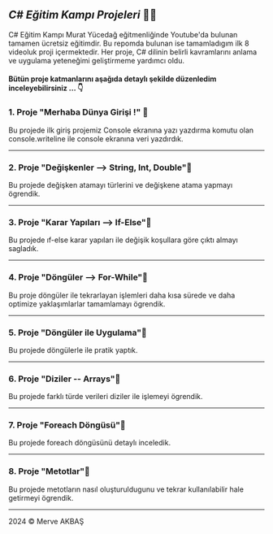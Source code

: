 ## ***C# Eğitim Kampı Projeleri*** 👩‍💻

C# Eğitim Kampı Murat Yücedağ eğitmenliğinde Youtube'da bulunan tamamen ücretsiz eğitimdir. Bu repomda bulunan ise tamamladıgım ilk 8 videoluk proji içermektedir. Her proje, C# dilinin belirli kavramlarını anlama ve uygulama yeteneğimi geliştirmeme yardımcı oldu.

#### Bütün proje katmanlarını aşağıda detaylı şekilde düzenledim inceleyebilirsiniz ... 👇


### 1. Proje "Merhaba Dünya Girişi !" 📜
Bu projede ilk giriş projemiz Console ekranına yazı yazdırma komutu olan console.writeline ile console ekranına veri yazdırdık.
***

### 2. Proje "Değişkenler --> String, Int, Double"📜
Bu projede değişken atamayı türlerini ve değişkene atama yapmayı ögrendik. 
***

### 3. Proje "Karar Yapıları --> If-Else"📜
Bu projede ıf-else karar yapıları ile değişik koşullara göre çıktı almayı sagladık.
***

###  4. Proje "Döngüler --> For-While"📜
Bu proje döngüler ile tekrarlayan işlemleri daha kısa sürede ve daha optimize yaklaşımlarlar tamamlamayı ögrendik.
***

### 5. Proje "Döngüler ile Uygulama"📜
Bu projede döngülerle ile pratik yaptık.
***

### 6. Proje "Diziler -- Arrays"📜
Bu projede farklı türde verileri diziler ile işlemeyi ögrendik.
***

### 7. Proje "Foreach Döngüsü"📜
Bu projede foreach döngüsünü detaylı inceledik.
***

### 8. Proje "Metotlar"📜
Bu projede metotların nasıl oluşturuldugunu ve tekrar kullanılabilir hale getirmeyi ögrendik.
***

2024 © Merve AKBAŞ
